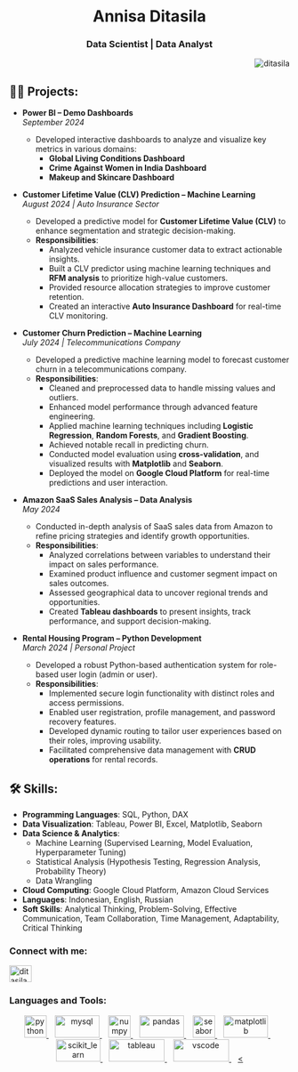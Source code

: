 <h1 align="center">Annisa Ditasila</h1>
<h3 align="center">Data Scientist | Data Analyst</h3>

<p align="right"> <img src="https://komarev.com/ghpvc/?username=ditasila&label=Profile%20views&color=0e75b6&style=flat" alt="ditasila" /> </p>


<h2>👨‍💻 Projects:</h2>

- **Power BI – Demo Dashboards**  
  *September 2024*  
  - Developed interactive dashboards to analyze and visualize key metrics in various domains:  
    - **Global Living Conditions Dashboard**  
    - **Crime Against Women in India Dashboard**  
    - **Makeup and Skincare Dashboard**


- **Customer Lifetime Value (CLV) Prediction – Machine Learning**  
  *August 2024 | Auto Insurance Sector*  
  - Developed a predictive model for **Customer Lifetime Value (CLV)** to enhance segmentation and strategic decision-making.  
  - **Responsibilities**:  
    - Analyzed vehicle insurance customer data to extract actionable insights.  
    - Built a CLV predictor using machine learning techniques and **RFM analysis** to prioritize high-value customers.  
    - Provided resource allocation strategies to improve customer retention.  
    - Created an interactive **Auto Insurance Dashboard** for real-time CLV monitoring.


- **Customer Churn Prediction – Machine Learning**  
  *July 2024 | Telecommunications Company*  
  - Developed a predictive machine learning model to forecast customer churn in a telecommunications company.  
  - **Responsibilities**:  
    - Cleaned and preprocessed data to handle missing values and outliers.  
    - Enhanced model performance through advanced feature engineering.  
    - Applied machine learning techniques including **Logistic Regression**, **Random Forests**, and **Gradient Boosting**.  
    - Achieved notable recall in predicting churn.  
    - Conducted model evaluation using **cross-validation**, and visualized results with **Matplotlib** and **Seaborn**.  
    - Deployed the model on **Google Cloud Platform** for real-time predictions and user interaction.


- **Amazon SaaS Sales Analysis – Data Analysis**  
  *May 2024*  
  - Conducted in-depth analysis of SaaS sales data from Amazon to refine pricing strategies and identify growth opportunities.  
  - **Responsibilities**:  
    - Analyzed correlations between variables to understand their impact on sales performance.  
    - Examined product influence and customer segment impact on sales outcomes.  
    - Assessed geographical data to uncover regional trends and opportunities.  
    - Created **Tableau dashboards** to present insights, track performance, and support decision-making.


- **Rental Housing Program – Python Development**  
  *March 2024 | Personal Project*  
  - Developed a robust Python-based authentication system for role-based user login (admin or user).  
  - **Responsibilities**:  
    - Implemented secure login functionality with distinct roles and access permissions.  
    - Enabled user registration, profile management, and password recovery features.  
    - Developed dynamic routing to tailor user experiences based on their roles, improving usability.  
    - Facilitated comprehensive data management with **CRUD operations** for rental records.



<h2>🛠 Skills:</h2>

- **Programming Languages**: SQL, Python, DAX  
- **Data Visualization**: Tableau, Power BI, Excel, Matplotlib, Seaborn  
- **Data Science & Analytics**:  
  - Machine Learning (Supervised Learning, Model Evaluation, Hyperparameter Tuning)  
  - Statistical Analysis (Hypothesis Testing, Regression Analysis, Probability Theory)  
  - Data Wrangling  
- **Cloud Computing**: Google Cloud Platform, Amazon Cloud Services  
- **Languages**: Indonesian, English, Russian 
- **Soft Skills**: Analytical Thinking, Problem-Solving, Effective Communication, Team Collaboration, Time Management, Adaptability, Critical Thinking


<h3 align="left">Connect with me:</h3>
<p align="left">
<a href="https://linkedin.com/in/ditasila" target="blank"><img align="center" src="https://raw.githubusercontent.com/rahuldkjain/github-profile-readme-generator/master/src/images/icons/Social/linked-in-alt.svg" alt="ditasila" height="30" width="40" /></a>
</p>

<h3 align="left">Languages and Tools:</h3>
<p align="center"> 
  <a href="https://www.python.org" target="_blank" rel="noreferrer">
    <img src="https://www.vectorlogo.zone/logos/python/python-icon.svg" alt="python" width="40" height="40"/>
  </a>&nbsp;&nbsp;
  <a href="https://www.mysql.com/" target="_blank" rel="noreferrer">
    <img src="https://www.vectorlogo.zone/logos/mysql/mysql-official.svg" alt="mysql" width="80" height="40"/>
  </a>&nbsp;&nbsp;
  <a href="https://numpy.org/" target="_blank" rel="noreferrer">
    <img src="https://www.vectorlogo.zone/logos/numpy/numpy-icon.svg" alt="numpy" width="40" height="40"/>
  </a>&nbsp;&nbsp;
  <a href="https://pandas.pydata.org/" target="_blank" rel="noreferrer">
    <img src="https://github.com/gilbarbara/logos/blob/main/logos/pandas.svg" alt="pandas" width="80" height="40"/>
  </a>&nbsp;&nbsp;
  <a href="https://seaborn.pydata.org/" target="_blank" rel="noreferrer">
    <img src="https://seaborn.pydata.org/_images/logo-mark-lightbg.svg" alt="seaborn" width="40" height="40"/>
  </a>&nbsp;&nbsp;
  <a href="https://matplotlib.org/" target="_blank" rel="noreferrer">
    <img src="https://github.com/gilbarbara/logos/blob/main/logos/matplotlib.svg" alt="matplotlib" width="80" height="40"/>
  </a>&nbsp;&nbsp;
  <a href="https://scikit-learn.org/" target="_blank" rel="noreferrer">
    <img src="https://upload.wikimedia.org/wikipedia/commons/0/05/Scikit_learn_logo_small.svg" alt="scikit_learn" width="80" height="40"/>
  </a>&nbsp;&nbsp;
  <a href="https://www.tableau.com/" target="_blank" rel="noreferrer">
    <img src="https://github.com/detain/svg-logos/blob/master/svg/t/tableau-logo-1.svg" alt="tableau" width="100" height="40"/>
  </a>&nbsp;&nbsp;
  <a href="https://code.visualstudio.com/" target="_blank" rel="noreferrer">
    <img src="https://www.vectorlogo.zone/logos/visualstudio_code/visualstudio_code-ar21.svg" alt="vscode" width="100" height="40"/>
  </a>&nbsp;&nbsp;
  <a href="https://jupyter.org/" target="_blank" rel="noreferrer">
    <
